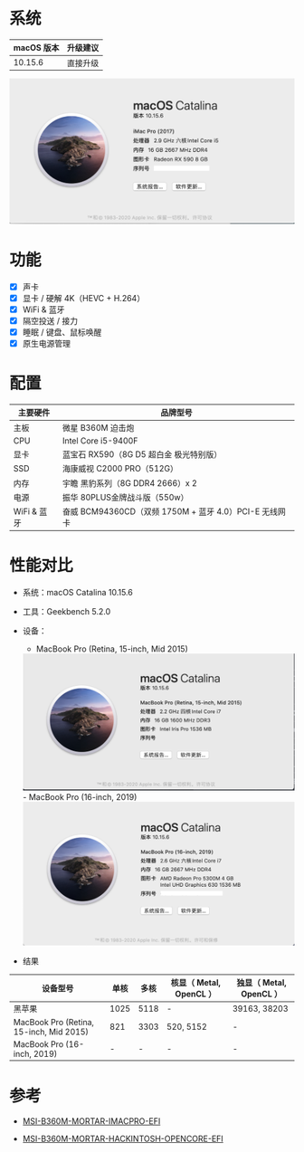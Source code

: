 # 系统

| macOS 版本 | 升级建议 |
| ---- | ---- |
| 10.15.6 | 直接升级 |

<img src="images/mac.png">


# 功能

- [x] 声卡
- [x] 显卡 / 硬解 4K（HEVC + H.264）
- [x] WiFi & 蓝牙
- [x] 隔空投送 / 接力
- [x] 睡眠 / 键盘、鼠标唤醒
- [x] 原生电源管理

# 配置

| 主要硬件 | 品牌型号 |
| ---- | ---- |
| 主板  | 微星 B360M 迫击炮 |
| CPU  | Intel Core i5-9400F |
| 显卡  | 蓝宝石 RX590（8G D5 超白金 极光特别版） |
| SSD  | 海康威视 C2000 PRO（512G） |
| 内存  | 宇瞻 黑豹系列（8G DDR4 2666）x 2 |
| 电源  | 振华 80PLUS金牌战斗版（550w） |
| WiFi & 蓝牙  | 奋威 BCM94360CD（双频 1750M + 蓝牙 4.0）PCI-E 无线网卡 |

#  性能对比
- 系统：macOS Catalina 10.15.6
- 工具：Geekbench 5.2.0


- 设备：
  - MacBook Pro (Retina, 15-inch, Mid 2015) 
  <img src="images/mac15.png">  
  - MacBook Pro (16-inch, 2019)  
  <img src="images/mac16.png">   

- 结果
  
| 设备型号 | 单核 | 多核 | 核显（ Metal, OpenCL ） | 独显（ Metal, OpenCL ） |
| ---- | ---- | ---- | ---- | ---- |
| 黑苹果 | 1025 | 5118 | - | 39163, 38203 |
| MacBook Pro (Retina, 15-inch, Mid 2015) | 821 | 3303 | 520, 5152 | - |
| MacBook Pro (16-inch, 2019) | - | - | - | - |



# 参考
- [MSI-B360M-MORTAR-IMACPRO-EFI](https://github.com/andot/MSI-B360M-MORTAR-IMACPRO-EFI)

- [MSI-B360M-MORTAR-HACKINTOSH-OPENCORE-EFI](https://github.com/GeQ1an/MSI-B360M-MORTAR-HACKINTOSH-OPENCORE-EFI)